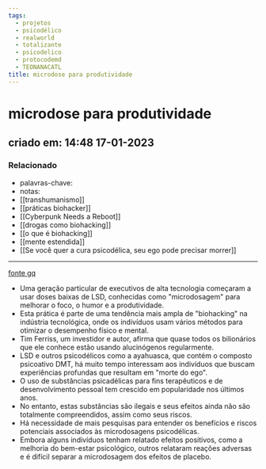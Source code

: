 ```yaml
---
tags:
  - projetos
  - psicodélico
  - realworld
  - totalizante
  - psicodelico
  - protocodemd
  - TEONANACATL
title: microdose para produtividade
---
```

# microdose para produtividade
## criado em: 14:48 17-01-2023

### Relacionado
- palavras-chave: 
- notas: 
- [[transhumanismo]]
- [[práticas biohacker]]
- [[Cyberpunk Needs a Reboot]]
- [[drogas como biohacking]]
- [[o que é biohacking]]
- [[mente estendida]]
- [[Se você quer a cura psicodélica, seu ego pode precisar morrer]]
---
[fonte gq](https://www.gq-magazine.co.uk/lifestyle/article/microdosing-lsd)

- Uma geração particular de executivos de alta tecnologia começaram a usar doses baixas de LSD, conhecidas como "microdosagem" para melhorar o foco, o humor e a produtividade.
- Esta prática é parte de uma tendência mais ampla de "biohacking" na indústria tecnológica, onde os indivíduos usam vários métodos para otimizar o desempenho físico e mental.
- Tim Ferriss, um investidor e autor, afirma que quase todos os bilionários que ele conhece estão usando alucinógenos regularmente.
- LSD e outros psicodélicos como a ayahuasca, que contém o composto psicoativo DMT, há muito tempo interessam aos indivíduos que buscam experiências profundas que resultam em "morte do ego".
- O uso de substâncias psicadélicas para fins terapêuticos e de desenvolvimento pessoal tem crescido em popularidade nos últimos anos.
- No entanto, estas substâncias são ilegais e seus efeitos ainda não são totalmente compreendidos, assim como seus riscos.
- Há necessidade de mais pesquisas para entender os benefícios e riscos potenciais associados às microdosagens psicodélicas.
- Embora alguns indivíduos tenham relatado efeitos positivos, como a melhoria do bem-estar psicológico, outros relataram reações adversas e é difícil separar a microdosagem dos efeitos de placebo.